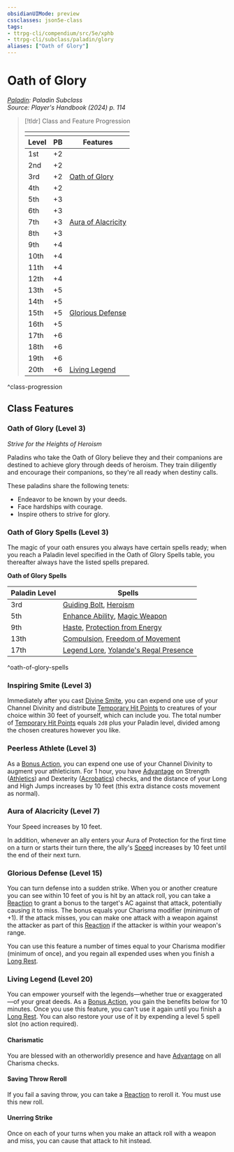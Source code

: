 ```yaml
---
obsidianUIMode: preview
cssclasses: json5e-class
tags:
- ttrpg-cli/compendium/src/5e/xphb
- ttrpg-cli/subclass/paladin/glory
aliases: ["Oath of Glory"]
---
```

# Oath of Glory
*[Paladin](./paladin-xphb.md): Paladin Subclass*  
*Source: Player's Handbook (2024) p. 114*  

> [!tldr] Class and Feature Progression
> 
> <table class="class-progression">
> <thead>
> <tr><th colspan='3'></th></tr>
> <tr class="class-progression"><th class"level">Level</th><th class"pb">PB</th><th class"feature">Features</th></tr>
> </thead><tbody>
> <tr class="class-progression"><td class"level">1st</td><td class"pb">+2</td><td class"feature"></td></tr>
> <tr class="class-progression"><td class"level">2nd</td><td class"pb">+2</td><td class"feature"></td></tr>
> <tr class="class-progression"><td class"level">3rd</td><td class"pb">+2</td><td class"feature"><a href='#Oath of Glory (Level 3)' class='internal-link'>Oath of Glory</a></td></tr>
> <tr class="class-progression"><td class"level">4th</td><td class"pb">+2</td><td class"feature"></td></tr>
> <tr class="class-progression"><td class"level">5th</td><td class"pb">+3</td><td class"feature"></td></tr>
> <tr class="class-progression"><td class"level">6th</td><td class"pb">+3</td><td class"feature"></td></tr>
> <tr class="class-progression"><td class"level">7th</td><td class"pb">+3</td><td class"feature"><a href='#Aura of Alacricity (Level 7)' class='internal-link'>Aura of Alacricity</a></td></tr>
> <tr class="class-progression"><td class"level">8th</td><td class"pb">+3</td><td class"feature"></td></tr>
> <tr class="class-progression"><td class"level">9th</td><td class"pb">+4</td><td class"feature"></td></tr>
> <tr class="class-progression"><td class"level">10th</td><td class"pb">+4</td><td class"feature"></td></tr>
> <tr class="class-progression"><td class"level">11th</td><td class"pb">+4</td><td class"feature"></td></tr>
> <tr class="class-progression"><td class"level">12th</td><td class"pb">+4</td><td class"feature"></td></tr>
> <tr class="class-progression"><td class"level">13th</td><td class"pb">+5</td><td class"feature"></td></tr>
> <tr class="class-progression"><td class"level">14th</td><td class"pb">+5</td><td class"feature"></td></tr>
> <tr class="class-progression"><td class"level">15th</td><td class"pb">+5</td><td class"feature"><a href='#Glorious Defense (Level 15)' class='internal-link'>Glorious Defense</a></td></tr>
> <tr class="class-progression"><td class"level">16th</td><td class"pb">+5</td><td class"feature"></td></tr>
> <tr class="class-progression"><td class"level">17th</td><td class"pb">+6</td><td class"feature"></td></tr>
> <tr class="class-progression"><td class"level">18th</td><td class"pb">+6</td><td class"feature"></td></tr>
> <tr class="class-progression"><td class"level">19th</td><td class"pb">+6</td><td class"feature"></td></tr>
> <tr class="class-progression"><td class"level">20th</td><td class"pb">+6</td><td class"feature"><a href='#Living Legend (Level 20)' class='internal-link'>Living Legend</a></td></tr>
> </tbody></table>

^class-progression


## Class Features

### Oath of Glory (Level 3)

*Strive for the Heights of Heroism*

Paladins who take the Oath of Glory believe they and their companions are destined to achieve glory through deeds of heroism. They train diligently and encourage their companions, so they're all ready when destiny calls.

These paladins share the following tenets:

- Endeavor to be known by your deeds.  
- Face hardships with courage.  
- Inspire others to strive for glory.  

### Oath of Glory Spells (Level 3)

The magic of your oath ensures you always have certain spells ready; when you reach a Paladin level specified in the Oath of Glory Spells table, you thereafter always have the listed spells prepared.

**Oath of Glory Spells**

| Paladin Level | Spells |
|---------------|--------|
| 3rd | [Guiding Bolt](2-Mechanics/CLI/spells/guiding-bolt-xphb.md), [Heroism](2-Mechanics/CLI/spells/heroism-xphb.md) |
| 5th | [Enhance Ability](2-Mechanics/CLI/spells/enhance-ability-xphb.md), [Magic Weapon](2-Mechanics/CLI/spells/magic-weapon-xphb.md) |
| 9th | [Haste](2-Mechanics/CLI/spells/haste-xphb.md), [Protection from Energy](2-Mechanics/CLI/spells/protection-from-energy-xphb.md) |
| 13th | [Compulsion](2-Mechanics/CLI/spells/compulsion-xphb.md), [Freedom of Movement](2-Mechanics/CLI/spells/freedom-of-movement-xphb.md) |
| 17th | [Legend Lore](2-Mechanics/CLI/spells/legend-lore-xphb.md), [Yolande's Regal Presence](2-Mechanics/CLI/spells/yolandes-regal-presence-xphb.md) |
^oath-of-glory-spells

### Inspiring Smite (Level 3)

Immediately after you cast [Divine Smite](2-Mechanics/CLI/spells/divine-smite-xphb.md), you can expend one use of your Channel Divinity and distribute [Temporary Hit Points](2-Mechanics/CLI/rules/variant-rules/temporary-hit-points-xphb.md) to creatures of your choice within 30 feet of yourself, which can include you. The total number of [Temporary Hit Points](2-Mechanics/CLI/rules/variant-rules/temporary-hit-points-xphb.md) equals `2d8` plus your Paladin level, divided among the chosen creatures however you like.

### Peerless Athlete (Level 3)

As a [Bonus Action](2-Mechanics/CLI/rules/variant-rules/bonus-action-xphb.md), you can expend one use of your Channel Divinity to augment your athleticism. For 1 hour, you have [Advantage](2-Mechanics/CLI/rules/variant-rules/advantage-xphb.md) on Strength ([Athletics](2-Mechanics/CLI/rules/skills.md#Athletics)) and Dexterity ([Acrobatics](2-Mechanics/CLI/rules/skills.md#Acrobatics)) checks, and the distance of your Long and High Jumps increases by 10 feet (this extra distance costs movement as normal).

### Aura of Alacricity (Level 7)

Your Speed increases by 10 feet.

In addition, whenever an ally enters your Aura of Protection for the first time on a turn or starts their turn there, the ally's [Speed](2-Mechanics/CLI/rules/variant-rules/speed-xphb.md) increases by 10 feet until the end of their next turn.

### Glorious Defense (Level 15)

You can turn defense into a sudden strike. When you or another creature you can see within 10 feet of you is hit by an attack roll, you can take a [Reaction](2-Mechanics/CLI/rules/variant-rules/reaction-xphb.md) to grant a bonus to the target's AC against that attack, potentially causing it to miss. The bonus equals your Charisma modifier (minimum of +1). If the attack misses, you can make one attack with a weapon against the attacker as part of this [Reaction](2-Mechanics/CLI/rules/variant-rules/reaction-xphb.md) if the attacker is within your weapon's range.

You can use this feature a number of times equal to your Charisma modifier (minimum of once), and you regain all expended uses when you finish a [Long Rest](2-Mechanics/CLI/rules/variant-rules/long-rest-xphb.md).

### Living Legend (Level 20)

You can empower yourself with the legends—whether true or exaggerated—of your great deeds. As a [Bonus Action](2-Mechanics/CLI/rules/variant-rules/bonus-action-xphb.md), you gain the benefits below for 10 minutes. Once you use this feature, you can't use it again until you finish a [Long Rest](2-Mechanics/CLI/rules/variant-rules/long-rest-xphb.md). You can also restore your use of it by expending a level 5 spell slot (no action required).

#### Charismatic

You are blessed with an otherworldly presence and have [Advantage](2-Mechanics/CLI/rules/variant-rules/advantage-xphb.md) on all Charisma checks.

#### Saving Throw Reroll

If you fail a saving throw, you can take a [Reaction](2-Mechanics/CLI/rules/variant-rules/reaction-xphb.md) to reroll it. You must use this new roll.

#### Unerring Strike

Once on each of your turns when you make an attack roll with a weapon and miss, you can cause that attack to hit instead.